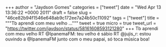 
+++
author = "Jaydson Gomes"
categories = ["tweet"]
date = "Wed Apr 13 13:36:22 +0000 2011"
draft = false
slug = "46ce82b94f1546e648ab9c172ee7a24b50c11092"
tags = ["tweet"]
title = """Tb aprendi com meu velho ..."""
tweet = true
micro = true
tweet_url = "https://twitter.com/jaydson/status/58161608593121280"
+++
Tb aprendi com meu velho RT @IpanemaFM: teu velho é sábio RT @jujis_r: estou ouvindo a @IpanemaFM junto com o meu papai, só toca música boa!
